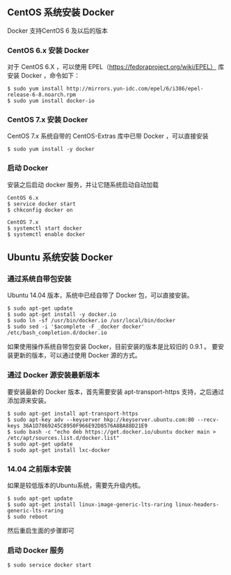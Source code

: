 ## CentOS 系统安装 Docker

Docker 支持CentOS 6 及以后的版本

### CentOS 6.x 安装 Docker

对于 CentOS 6.X ，可以使用 EPEL（https://fedoraproject.org/wiki/EPEL） 库安装 Docker ，命令如下：

```shell
$ sudo yum install http://mirrors.yun-idc.com/epel/6/i386/epel-release-6-8.noarch.rpm
$ sudo yum install docker-io
```

### CentOS 7.x 安装 Docker

CentOS 7.x 系统自带的 CentOS-Extras 库中已带 Docker ，可以直接安装

```shell
$ sudo yum install -y docker
```

### 启动 Docker

安装之后启动 docker 服务，并让它随系统启动自动加载

```shell
CentOS 6.x
$ service docker start
$ chkconfig docker on

CentOS 7.x
$ systemctl start docker
$ systemctl enable docker
```

## Ubuntu 系统安装 Docker

### 通过系统自带包安装

Ubuntu 14.04 版本，系统中已经自带了 Docker 包，可以直接安装。

```shell
$ sudo apt-get update
$ sudo apt-get install -y docker.io
$ sudo ln -sf /usr/bin/docker.io /usr/local/bin/docker
$ sudo sed -i '$acomplete -F _docker docker' /etc/bash_completion.d/docker.io
```

如果使用操作系统自带包安装 Docker，目前安装的版本是比较旧的 0.9.1 。 要安装更新的版本，可以通过使用 Docker 源的方式。

### 通过 Docker 源安装最新版本

要安装最新的 Docker 版本，首先需要安装 apt-transport-https 支持，之后通过添加源来安装。

```shell
$ sudo apt-get install apt-transport-https
$ sudo apt-key adv --keyserver hkp://keyserver.ubuntu.com:80 --recv-keys 36A1D7869245C8950F966E92D8576A8BA88D21E9
$ sudo bash -c "echo deb https://get.docker.io/ubuntu docker main > /etc/apt/sources.list.d/docker.list"
$ sudo apt-get update
$ sudo apt-get install lxc-docker
```

### 14.04 之前版本安装

如果是较低版本的Ubuntu系统，需要先升级内核。

```shell
$ sudo apt-get update
$ sudo apt-get install linux-image-generic-lts-raring linux-headers-generic-lts-raring
$ sudo reboot
```

然后重启生面的步骤即可

### 启动 Docker 服务

```shell
$ sudo service docker start
```